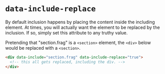 # `data-include-replace`

By default inclusion happens by placing the content inside the including element. At times, you will actually want the element to be replaced by the inclusion. If so, simply set this attribute to any truthy value.

Pretending that "section.frag" is a `<section>` element, the `<div>` below would be replaced with a `<section>`.

```html "example": "Replace element with data-include with included content."
<div data-include="section.frag" data-include-replace="true">
  <!-- this all gets replaced, including the div. -->
</div>
```
